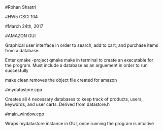 #Rohan Shastri

#HW5 CSCI 104

#March 24th, 2017

#AMAZON GUI

Graphical user interface in order
to search, add to cart, and purchase
items from a database.

Enter
qmake -project
qmake
make
in terminal to create 
an executable for the program. Must 
include a database as an arguement 
in order to run succesfully

make clean removes the object file 
created for amazon


#mydatastore.cpp

Creates all 4 necessary databases to 
keep track of products, users, keywords,
and user carts. Derived from datastore.h

#main_window.cpp

Wraps mydatastore instance in GUI, once
running the program is intuitive 